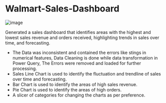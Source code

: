 # Walmart-Sales-Dashboard
![image](https://github.com/SyedShoeb149/Walmart-Sales-Dashboard/assets/112200757/d90dd774-c373-47f7-be9f-a71434b0da24)

Generated a sales dashboard that identifies areas with the highest and lowest sales revenue and orders received, highlighting trends in sales over time, and forecasting.
* The Data was inconsistent and contained the errors like stings in numerical features, Data Cleaning is done while data transformation in Power Query, The Errors were removed and loaded for further processing.  
* Sales Line Chart is used to identify the fluctuation and trendline of sales over time and forecasting.
* Bar Chart is used to identify the areas of high sales revenue.
* Pie Chart is used to identify the areas of high orders.
* A slicer of categories for changing the charts as per preference.
